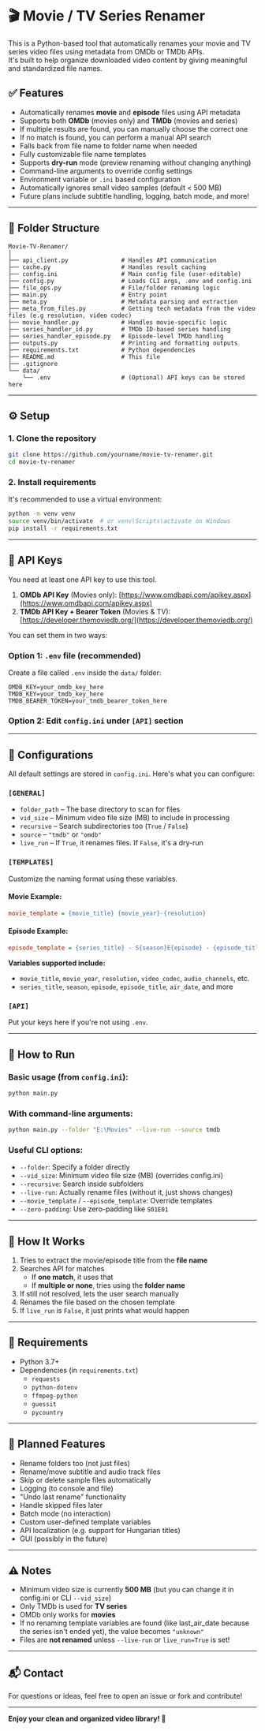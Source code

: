 # 🎬 Movie / TV Series Renamer

This is a Python-based tool that automatically renames your movie and TV series video files using metadata from OMDb or TMDb APIs.\
It's built to help organize downloaded video content by giving meaningful and standardized file names.

## ✅ Features

- Automatically renames **movie** and **episode** files using API metadata
- Supports both **OMDb** (movies only) and **TMDb** (movies and series)
- If multiple results are found, you can manually choose the correct one
- If no match is found, you can perform a manual API search
- Falls back from file name to folder name when needed
- Fully customizable file name templates
- Supports **dry-run** mode (preview renaming without changing anything)
- Command-line arguments to override config settings
- Environment variable or `.ini` based configuration
- Automatically ignores small video samples (default < 500 MB)
- Future plans include subtitle handling, logging, batch mode, and more!

---

## 📁 Folder Structure

```
Movie-TV-Renamer/
│
├── api_client.py               # Handles API communication
├── cache.py                    # Handles result caching
├── config.ini                  # Main config file (user-editable)
├── config.py                   # Loads CLI args, .env and config.ini
├── file_ops.py                 # File/folder renaming logic
├── main.py                     # Entry point
├── meta.py                     # Metadata parsing and extraction
├── meta_from_files.py          # Getting tech metadata from the video files (e.g resolution, video codec)
├── movie_handler.py            # Handles movie-specific logic
├── series_handler_id.py        # TMDb ID-based series handling
├── series_handler_episode.py   # Episode-level TMDb handling
├── outputs.py                  # Printing and formatting outputs
├── requirements.txt            # Python dependencies
├── README.md                   # This file
├── .gitignore
└── data/
    └── .env                    # (Optional) API keys can be stored here
```

---

## ⚙️ Setup

### 1. Clone the repository

```bash
git clone https://github.com/yourname/movie-tv-renamer.git
cd movie-tv-renamer
```

### 2. Install requirements

It's recommended to use a virtual environment:

```bash
python -m venv venv
source venv/bin/activate  # or venv\Scripts\activate on Windows
pip install -r requirements.txt
```

---

## 🔐 API Keys

You need at least one API key to use this tool.

1. **OMDb API Key** (Movies only): [https://www.omdbapi.com/apikey.aspx](https://www.omdbapi.com/apikey.aspx)
2. **TMDb API Key + Bearer Token** (Movies & TV): [https://developer.themoviedb.org/](https://developer.themoviedb.org/)

You can set them in two ways:

### Option 1: `.env` file (recommended)

Create a file called `.env` inside the `data/` folder:

```
OMDB_KEY=your_omdb_key_here
TMDB_KEY=your_tmdb_key_here
TMDB_BEARER_TOKEN=your_tmdb_bearer_token_here
```

### Option 2: Edit `config.ini` under `[API]` section

---

## 🧪 Configurations

All default settings are stored in `config.ini`. Here's what you can configure:

### `[GENERAL]`

- `folder_path` – The base directory to scan for files
- `vid_size` – Minimum video file size (MB) to include in processing
- `recursive` – Search subdirectories too (`True` / `False`)
- `source` – `"tmdb"` or `"omdb"`
- `live_run` – If `True`, it renames files. If `False`, it's a dry-run

### `[TEMPLATES]`

Customize the naming format using these variables.

#### Movie Example:

```ini
movie_template = {movie_title} {movie_year}-{resolution}
```

#### Episode Example:

```ini
episode_template = {series_title} - S{season}E{episode} - {episode_title}-{air_date}-{resolution}
```

**Variables supported include:**

- `movie_title`, `movie_year`, `resolution`, `video_codec`, `audio_channels`, etc.
- `series_title`, `season`, `episode`, `episode_title`, `air_date`, and more

### `[API]`

Put your keys here if you're not using `.env`.

---

## 🚀 How to Run

### Basic usage (from `config.ini`):

```bash
python main.py
```

### With command-line arguments:

```bash
python main.py --folder "E:\Movies" --live-run --source tmdb
```

### Useful CLI options:

- `--folder`: Specify a folder directly
- `--vid_size`: Minimum video file size (MB) (overrides config.ini)
- `--recursive`: Search inside subfolders
- `--live-run`: Actually rename files (without it, just shows changes)
- `--movie_template` / `--episode_template`: Override templates
- `--zero-padding`: Use zero-padding like `S01E01`

---

## 🧠 How It Works

1. Tries to extract the movie/episode title from the **file name**
2. Searches API for matches
   - If **one match**, it uses that
   - If **multiple or none**, tries using the **folder name**
3. If still not resolved, lets the user search manually
4. Renames the file based on the chosen template
5. If `live_run` is `False`, it just prints what would happen

---

## 🧰 Requirements

- Python 3.7+
- Dependencies (in `requirements.txt`)
  - `requests`
  - `python-dotenv`
  - `ffmpeg-python`
  - `guessit`
  - `pycountry`

---

## 🚣️ Planned Features

- Rename folders too (not just files)
- Rename/move subtitle and audio track files
- Skip or delete sample files automatically
- Logging (to console and file)
- "Undo last rename" functionality
- Handle skipped files later
- Batch mode (no interaction)
- Custom user-defined template variables
- API localization (e.g. support for Hungarian titles)
- GUI (possibly in the future)

---

## ⚠️ Notes

- Minimum video size is currently **500 MB** (but you can change it in config.ini or CLI `--vid_size`)
- Only TMDb is used for **TV series**
- OMDb only works for **movies**
- If no renaming template variables are found (like last_air_date because the series isn't ended yet), the value becomes `"unknown"`
- Files are **not renamed** unless `--live-run` or `live_run=True` is set!

---

## 📬 Contact

For questions or ideas, feel free to open an issue or fork and contribute!

---

**Enjoy your clean and organized video library! 🎉**

